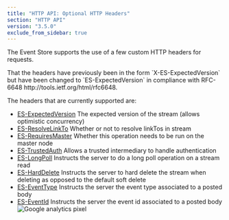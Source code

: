 ```yaml
---
title: "HTTP API: Optional HTTP Headers"
section: "HTTP API"
version: "3.5.0"
exclude_from_sidebar: true
---
```


The Event Store supports the use of a few custom HTTP headers for requests. 

<span class="note">
That the headers have previously been in the form `X-ES-ExpectedVersion` but have been changed to `ES-ExpectedVersion` in compliance with RFC-6648 http://tools.ietf.org/html/rfc6648.
</span>

The headers that are currently supported are:

- [ES-ExpectedVersion](HTTP-Expected-Version-Header) The expected version of the stream (allows optimistic concurrency)
- [ES-ResolveLinkTo](HTTP-Resolve-LinkTo-Header) Whether or not to resolve linkTos in stream
- [ES-RequiresMaster](HTTP-Requires-Master-Header) Whether this operation needs to be run on the master node
- [ES-TrustedAuth](HTTP-Trusted-Intermediary-Header) Allows a trusted intermediary to handle authentication
- [ES-LongPoll](Http-LongPoll-Header) Instructs the server to do a long poll operation on a stream read
- [ES-HardDelete](Http-HardDelete) Instructs the server to hard delete the stream when deleting as opposed to the default soft delete
- [ES-EventType](HTTP-EventType-Header) Instructs the server the event type associated to a posted body
- [ES-EventId](HTTP-EventId-Header) Instructs the server the event id associated to a posted body
![Google analytics pixel](https://gaproxy-1.apphb.com/UA-40176181-1/Wiki/Optional-Http-Headers)